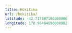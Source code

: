 ```yaml
---
title: Hokitika
url: /hokitika/
latitude: -42.717887100000006
longitude: 170.96464690000002
---
```

